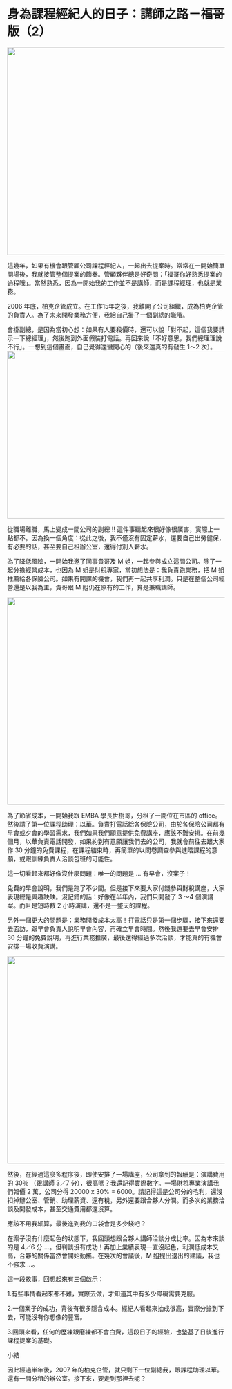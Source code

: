 # 身為課程經紀人的日子：講師之路－福哥版（2） 

<p><a href="http://3.bp.blogspot.com/-9rFB6gMeySs/VuMsRuUbyyI/AAAAAAAAUKg/0AOZZYegmUIu5CzsHjWeqPLP3vu9taHsQ/s1600/%25E8%259E%25A2%25E5%25B9%2595%25E5%25BF%25AB%25E7%2585%25A7%2B2016-03-12%2B%25E4%25B8%258A%25E5%258D%25884.29.05.jpg"><img border="0" height="480" src="https://3.bp.blogspot.com/-9rFB6gMeySs/VuMsRuUbyyI/AAAAAAAAUKg/0AOZZYegmUIu5CzsHjWeqPLP3vu9taHsQ/s640/%25E8%259E%25A2%25E5%25B9%2595%25E5%25BF%25AB%25E7%2585%25A7%2B2016-03-12%2B%25E4%25B8%258A%25E5%258D%25884.29.05.jpg" width="640"/></a></p>
<p>這幾年，如果有機會跟管顧公司課程經紀人，一起出去提案時。常常在一開始簡單開場後，我就接管整個提案的節奏。管顧夥伴總是好奇問：「福哥你好熟悉提案的過程哦」。當然熟悉，因為一開始我的工作並不是講師，而是課程經理，也就是業務。</p>
<p>2006 年底，柏克企管成立。在工作15年之後，我離開了公司組織，成為柏克企管的負責人。為了未來開發業務方便，我給自己掛了一個副總的職階。</p>
<p>會掛副總，是因為當初心想：如果有人要殺價時，還可以說「對不起，這個我要請示一下總經理」，然後跑到外面假裝打電話。再回來說「不好意思，我們總理理說不行」。一想到這個畫面，自己覺得還蠻開心的（後來還真的有發生 1～2 次）。<br/><a name="more"></a><a href="http://2.bp.blogspot.com/-B4af7cv22EA/VuMs5dT_YrI/AAAAAAAAUKs/whwLcBY66x0Fzi0CMz5lufeebBUV5ZAcQ/s1600/%25E8%259E%25A2%25E5%25B9%2595%25E5%25BF%25AB%25E7%2585%25A7%2B2016-03-12%2B%25E4%25B8%258A%25E5%258D%25884.38.33.jpg"><img border="0" height="388" src="https://2.bp.blogspot.com/-B4af7cv22EA/VuMs5dT_YrI/AAAAAAAAUKs/whwLcBY66x0Fzi0CMz5lufeebBUV5ZAcQ/s640/%25E8%259E%25A2%25E5%25B9%2595%25E5%25BF%25AB%25E7%2585%25A7%2B2016-03-12%2B%25E4%25B8%258A%25E5%258D%25884.38.33.jpg" width="640"/></a></p>
<p>從職場離職，馬上變成一間公司的副總 !! 這件事聽起來很好像很厲害，實際上一點都不。因為換一個角度：從此之後，我不僅沒有固定薪水，還要自己出勞健保，有必要的話，甚至要自己租辦公室，還得付別人薪水。</p>
<p>為了降低風險，一開始我邀了同事貴哥及 M 姐，一起參與成立這間公司。除了一起分擔經營成本，也因為 M 姐是財稅專家，當初想法是：我負責跑業務，把 M 姐推薦給各保險公司。如果有開課的機會，我們再一起共享利潤。只是在整個公司經營還是以我為主，貴哥跟 M 姐仍在原有的工作，算是兼職講師。</p>
<p><a href="http://3.bp.blogspot.com/-Yayd_cll2oE/VuMs9FYVq-I/AAAAAAAAUK0/fTEg2LPMkmMnIH9iLSm_TU6wJ30vZPW_A/s1600/%25E8%259E%25A2%25E5%25B9%2595%25E5%25BF%25AB%25E7%2585%25A7%2B2016-03-12%2B%25E4%25B8%258A%25E5%258D%25884.28.57.jpg"><img border="0" height="480" src="https://3.bp.blogspot.com/-Yayd_cll2oE/VuMs9FYVq-I/AAAAAAAAUK0/fTEg2LPMkmMnIH9iLSm_TU6wJ30vZPW_A/s640/%25E8%259E%25A2%25E5%25B9%2595%25E5%25BF%25AB%25E7%2585%25A7%2B2016-03-12%2B%25E4%25B8%258A%25E5%258D%25884.28.57.jpg" width="640"/></a></p>
<p>為了節省成本，一開始我跟 EMBA 學長世樹哥，分租了一間位在市區的 office。然後請了第一位課程助理：以華。負責打電話給各保險公司，由於各保險公司都有早會或夕會的學習需求，我們如果我們願意提供免費講座，應該不難安排。在前幾個月，以華負責電話開發，如果約到有意願讓我們去的公司，我就會前往去跟大家作 30 分鐘的免費課程，在課程結束時，再簡單的以問卷調查參與進階課程的意願，或跟訓練負責人洽談包班的可能性。</p>
<p>這一切看起來都好像沒什麼問題：唯一的問題是 … 有早會，沒案子！</p>
<p>免費的早會說明，我們是跑了不少間。但是接下來要大家付錢參與財稅講座，大家表現總是興趣缺缺。沒記錯的話：好像在半年內，我們只開發了 3 ～4 個演講案。而且是短時數 2 小時演講，還不是一整天的課程。</p>
<p>另外一個更大的問題是：業務開發成本太高！打電話只是第一個步驟，接下來還要去面訪，跟早會負責人說明早會內容，再確立早會時間。然後我還要去早會安排 30 分鐘的免費說明，再進行業務推廣，最後還得經過多次洽談，才能真的有機會安排一場收費演講。</p>
<p><a href="http://1.bp.blogspot.com/-nQNQxwYiknY/VuMtCbv2XLI/AAAAAAAAUK8/v_3I96mgXpU-PeLKugimgaYrj1QtJDosA/s1600/IMGP3460.JPG"><img border="0" height="480" src="https://1.bp.blogspot.com/-nQNQxwYiknY/VuMtCbv2XLI/AAAAAAAAUK8/v_3I96mgXpU-PeLKugimgaYrj1QtJDosA/s640/IMGP3460.JPG" width="640"/></a></p>
<p>然後，在經過這麼多程序後，即使安排了一場講座，公司拿到的報酬是：演講費用的 30％ （跟講師 3／7 分），很高嗎？我還記得實際數字。一場財稅專業演講我們報價 2 萬，公司分得 20000 x 30% = 6000。請記得這是公司分的毛利，還沒扣掉辦公室、管銷、助理薪資、還有稅，另外還要跟合夥人分潤。而多次的業務洽談及開發成本，甚至交通費用都還沒算。</p>
<p>應該不用我細算，最後進到我的口袋會是多少錢吧？</p>
<p>在案子沒有什麼起色的狀態下，我回頭想跟合夥人講師洽談分成比率。因為本來談的是 4／6 分 …。但判談沒有成功！再加上業績表現一直沒起色，利潤低成本又高，合夥的關係當然會開始動搖。在幾次的會議後，M 姐提出退出的建議，我也不強求 …。</p>
<p>這一段故事，回想起來有三個啟示：</p>
<p>1.有些事情看起來都不難，實際去做，才知道其中有多少障礙需要克服。</p>
<p>2.一個案子的成功，背後有很多隱含成本。經紀人看起來抽成很高，實際分擔到下去，可能沒有你想像的豐富。</p>
<p>3.回頭來看，任何的歷練跟磨練都不會白費，這段日子的經驗，也墊基了日後進行課程提案的基礎。</p>
<p>小結</p>
<p>因此經過半年後，2007 年的柏克企管，就只剩下一位副總我，跟課程助理以華。還有一間分租的辦公室。接下來，要走到那裡去呢？</p>